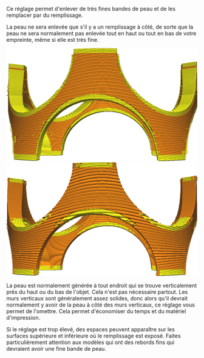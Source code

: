 Ce réglage permet d'enlever de très fines bandes de peau et de les remplacer par du remplissage.

La peau ne sera enlevée que s'il y a un remplissage à côté, de sorte que la peau ne sera normalement pas enlevée tout en haut ou tout en bas de votre empreinte, même si elle est très fine.

![Ne pas enlever la peau](../../../articles/images/skin_preshrink_original.png)
![Les bandes minces sont supprimées](../../../articles/images/skin_preshrink_shrunk.png)

La peau est normalement générée à tout endroit qui se trouve verticalement près du haut ou du bas de l'objet. Cela n'est pas nécessaire partout. Les murs verticaux sont généralement assez solides, donc alors qu'il devrait normalement y avoir de la peau à côté des murs verticaux, ce réglage vous permet de l'omettre. Cela permet d'économiser du temps et du matériel d'impression.

Si le réglage est trop élevé, des espaces peuvent apparaître sur les surfaces supérieure et inférieure où le remplissage est exposé. Faites particulièrement attention aux modèles qui ont des rebords fins qui devraient avoir une fine bande de peau.
